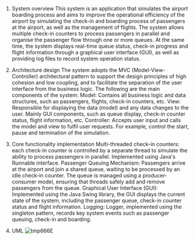 1. System overview
This system is an application that simulates the airport boarding process and aims to improve the operational efficiency of the airport by simulating the check-in and boarding process of passengers at the airport, as well as the management of flights. The system allows multiple check-in counters to process passengers in parallel and organise the passenger flow through one or more queues. At the same time, the system displays real-time queue status, check-in progress and flight information through a graphical user interface (GUI), as well as providing log files to record system operation status.

2. Architecture design
The system adopts the MVC (Model-View-Controller) architectural pattern to support the design principles of high cohesion and low coupling, and to facilitate the separation of the user interface from the business logic. The following are the main components of the system:
Model: Contains all business logic and data structures, such as passengers, flights, check-in counters, etc.
View: Responsible for displaying the data (model) and any data changes to the user. Mainly GUI components, such as queue display, check-in counter status, flight information, etc.
Controller: Accepts user input and calls the model and view to fulfil user requests. For example, control the start, pause and termination of the simulation.


3. Core functionality implementation
Multi-threaded check-in counters: each check-in counter is controlled by a separate thread to simulate the ability to process passengers in parallel. Implemented using Java's Runnable interface.
Passenger Queuing Mechanism: Passengers arrive at the airport and join a shared queue, waiting to be processed by an idle check-in counter. The queue is managed using a producer-consumer model, ensuring that threads safely add and remove passengers from the queue.
Graphical User Interface (GUI): Implemented using the Java Swing library, the GUI displays the current state of the system, including the passenger queue, check-in counter status and flight information.
Logging: Logger, implemented using the singleton pattern, records key system events such as passenger queuing, check-in and boarding.

4. UML
![tmp666E](https://github.com/Shuteng-0608/G7/assets/72130686/00650679-2458-4dfa-85c6-db4f24477496)
